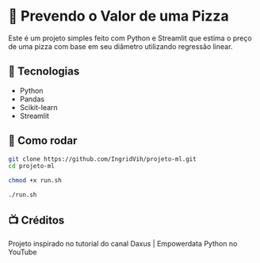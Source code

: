 # 🍕 Prevendo o Valor de uma Pizza

Este é um projeto simples feito com Python e Streamlit que estima o preço de uma pizza com base em seu diâmetro utilizando regressão linear.  

## 🔧 Tecnologias
- Python
- Pandas
- Scikit-learn
- Streamlit

## 🚀 Como rodar
```bash
git clone https://github.com/IngridVih/projeto-ml.git
cd projeto-ml
```
```bash
chmod +x run.sh
```
```bash
./run.sh
```

## 📺 Créditos

Projeto inspirado no tutorial do canal Daxus | Empowerdata Python no YouTube


